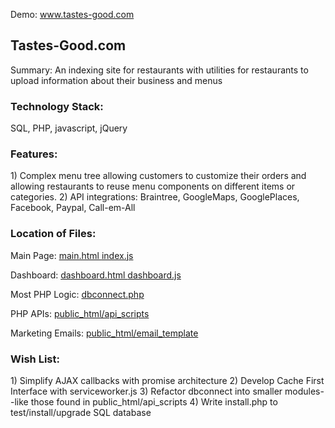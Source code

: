 Demo: <a href = "https://www.tastes-good.com">www.tastes-good.com </a>

<h2>Tastes-Good.com</h2>
Summary: An indexing site for restaurants with utilities for restaurants to upload information about their business and menus

<h3>Technology Stack: </h3>
SQL, PHP, javascript, jQuery

<h3>Features:</h3>
1) Complex menu tree allowing customers to customize their orders and allowing restaurants to reuse menu components on different items or categories.
2) API integrations:  Braintree, GoogleMaps, GooglePlaces, Facebook, Paypal, Call-em-All


<h3>Location of Files:</h3>
Main Page:
<a href = "./public_html/main.html"> main.html </a>
<a href = "./public_html/js/index.js">index.js </a>

Dashboard:
<a href = "./public_html/dashboard.html"> dashboard.html </a>
<a href = "./public_html/js/dashboard.js">dashboard.js </a>

Most PHP Logic:
<a href = "./public_html/dbconnect.php"> dbconnect.php </a>

PHP APIs:
<a href = "./public_html/api_scripts/"> public_html/api_scripts </a>

Marketing Emails:
<a href = "./public_html/email_template/"> public_html/email_template </a>

<h3>Wish List:</h3>
1) Simplify AJAX callbacks with promise architecture
2) Develop Cache First Interface with serviceworker.js
3) Refactor dbconnect into smaller modules--like those found in public_html/api_scripts
4) Write install.php to test/install/upgrade SQL database





